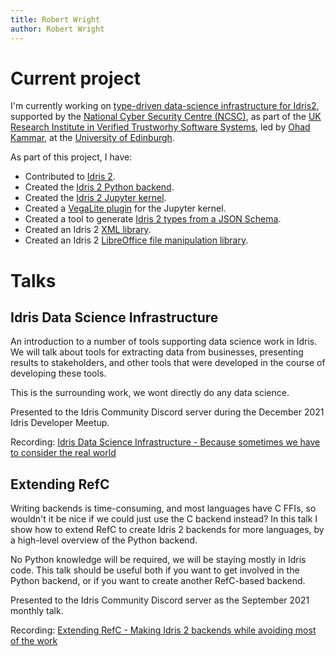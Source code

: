 ```yaml
---
title: Robert Wright
author: Robert Wright
---
```


# Current project

I'm currently working on [type-driven data-science infrastructure for Idris2](https://vetss.org.uk/type-driven-data-science-infrastructure-for-idris2/), supported by the [National Cyber Security Centre (NCSC)](https://www.ncsc.gov.uk/), as part of the [UK Research Institute in Verified Trustworhy Software Systems](https://vetss.org.uk/), led by [Ohad Kammar](https://www.denotational.co.uk/), at the [University of Edinburgh](https://www.ed.ac.uk/).

As part of this project, I have:

- Contributed to [Idris 2](https://github.com/idris-lang/Idris2).
- Created the [Idris 2 Python backend](https://github.com/madman-bob/idris2-python).
- Created the [Idris 2 Jupyter kernel](https://github.com/madman-bob/idris2-jupyter).
- Created a [VegaLite plugin](https://github.com/madman-bob/idris2-jupyter-vega) for the Jupyter kernel.
- Created a tool to generate [Idris 2 types from a JSON Schema](https://github.com/madman-bob/idris2-json-schema).
- Created an Idris 2 [XML library](https://github.com/madman-bob/idris2-xml).
- Created an Idris 2 [LibreOffice file manipulation library](https://github.com/madman-bob/idris2-odf).

# Talks

## Idris Data Science Infrastructure

An introduction to a number of tools supporting data science work in Idris. We will talk about tools for extracting data from businesses, presenting results to stakeholders, and other tools that were developed in the course of developing these tools.

This is the surrounding work, we wont directly do any data science.

Presented to the Idris Community Discord server during the December 2021 Idris Developer Meetup.

Recording: [Idris Data Science Infrastructure - Because sometimes we have to consider the real world](https://www.youtube.com/watch?v=4jDlYJf9_34)

## Extending RefC

Writing backends is time-consuming, and most languages have C FFIs, so wouldn't it be nice if we could just use the C backend instead? In this talk I show how to extend RefC to create Idris 2 backends for more languages, by a high-level overview of the Python backend.

No Python knowledge will be required, we will be staying mostly in Idris code. This talk should be useful both if you want to get involved in the Python backend, or if you want to create another RefC-based backend.

Presented to the Idris Community Discord server as the September 2021 monthly talk.

Recording: [Extending RefC - Making Idris 2 backends while avoiding most of the work](https://www.youtube.com/watch?v=i-_U6US3bBk)
